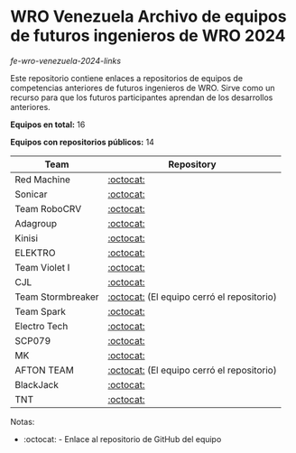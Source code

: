 # WRO Venezuela Archivo de equipos de futuros ingenieros de WRO 2024
<i>fe-wro-venezuela-2024-links</i>

Este repositorio contiene enlaces a repositorios de equipos de competencias anteriores de futuros ingenieros de WRO. Sirve como un recurso para que los futuros participantes aprendan de los desarrollos anteriores.

<strong>Equipos en total:</strong> 16

<strong>Equipos con repositorios públicos:</strong> 14

| Team | Repository |
|------|------------|
| Red Machine | [:octocat:](https://github.com/RoboticaLLR/redmachine2024)
| Sonicar	| [:octocat:](https://github.com/Josechg07/Proyecto-Carro-)
| Team RoboCRV | [:octocat:](https://github.com/ROBOTEAMCRV/roboteamCRV)
| Adagroup | [:octocat:](https://github.com/JD277/Adagroup-WRO2024.git)
| Kinisi | [:octocat:](https://github.com/Kinisi2024/kinisi-)
| ELEKTRO | [:octocat:](https://github.com/IAst22/Diario-de-ingenieria-Elektro)
| Team Violet I | [:octocat:](https://github.com/reiruso07/WRO2024_Future_Engineers--Team-Violet)
| CJL | [:octocat:](https://github.com/megasinser/CJL)
| Team Stormbreaker | [:octocat:](https://github.com/TeamStormbreaker0906/proyectoWROGit) (El equipo cerró el repositorio)
| Team Spark | [:octocat:](https://github.com/KarenWon9/WRO-FI-Team-Spark.git)
| Electro Tech | [:octocat:](https://github.com/apguilar/ElectroTech-WRO-2024.git)
| SCP079 | [:octocat:](https://github.com/Botkill27/scp-079/blob/master/main.py)
| MK | [:octocat:](https://github.com/elkinnm/Mk)
| AFTON TEAM | [:octocat:](https://github.com/danielvvhfk/WRO2024-AFTON-SMARTWHEELS.git) (El equipo cerró el repositorio)
| BlackJack | [:octocat:](https://github.com/wallabiesvzla/Blackjackwrovzla.git)
| TNT | [:octocat:](https://github.com/TNT-JEFFERSON/TERRENEITOR)

Notas:
* :octocat: - Enlace al repositorio de GitHub del equipo